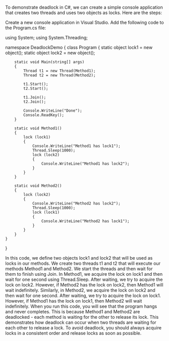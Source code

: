 To demonstrate deadlock in C#, we can create a simple console application that creates two threads and uses two objects as locks. Here are the steps:

Create a new console application in Visual Studio.
Add the following code to the Program.cs file:

using System;
using System.Threading;

namespace DeadlockDemo
{
    class Program
    {
        static object lock1 = new object();
        static object lock2 = new object();

        static void Main(string[] args)
        {
            Thread t1 = new Thread(Method1);
            Thread t2 = new Thread(Method2);

            t1.Start();
            t2.Start();

            t1.Join();
            t2.Join();

            Console.WriteLine("Done");
            Console.ReadKey();
        }

        static void Method1()
        {
            lock (lock1)
            {
                Console.WriteLine("Method1 has lock1");
                Thread.Sleep(1000);
                lock (lock2)
                {
                    Console.WriteLine("Method1 has lock2");
                }
            }
        }

        static void Method2()
        {
            lock (lock2)
            {
                Console.WriteLine("Method2 has lock2");
                Thread.Sleep(1000);
                lock (lock1)
                {
                    Console.WriteLine("Method2 has lock1");
                }
            }
        }
    }
}


In this code, we define two objects lock1 and lock2 that will be used as locks in our methods.
We create two threads t1 and t2 that will execute our methods Method1 and Method2.
We start the threads and then wait for them to finish using Join.
In Method1, we acquire the lock on lock1 and then wait for one second using Thread.Sleep.
After waiting, we try to acquire the lock on lock2. However, if Method2 has the lock on lock2, then Method1 will wait indefinitely.
Similarly, in Method2, we acquire the lock on lock2 and then wait for one second. After waiting, we try to acquire the lock on lock1. However, if Method1 has the lock on lock1, then Method2 will wait indefinitely.
When you run this code, you will see that the program hangs and never completes. This is because Method1 and Method2 are deadlocked - each method is waiting for the other to release its lock.
This demonstrates how deadlock can occur when two threads are waiting for each other to release a lock. To avoid deadlock, you should always acquire locks in a consistent order and release locks as soon as possible.
